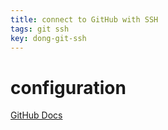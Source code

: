 ```yaml
---
title: connect to GitHub with SSH
tags: git ssh
key: dong-git-ssh
---
```

# configuration
[GitHub Docs](https://docs.github.com/en/free-pro-team@latest/github/authenticating-to-github/connecting-to-github-with-ssh)

